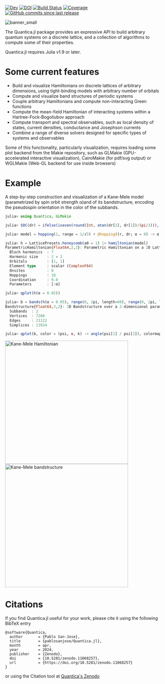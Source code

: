 <!-- [![Stable](https://img.shields.io/badge/docs-stable-blue.svg)](https://pablosanjose.github.io/Quantica.jl/stable) -->
[![Dev](https://img.shields.io/badge/docs-dev-blue.svg)](https://pablosanjose.github.io/Quantica.jl/dev)
[![DOI](https://zenodo.org/badge/DOI/10.5281/zenodo.11068257.svg)](https://doi.org/10.5281/zenodo.11068257)
[![Build Status](https://github.com/pablosanjose/Quantica.jl/workflows/CI/badge.svg)](https://github.com/pablosanjose/Quantica.jl/actions)
[![Coverage](https://codecov.io/gh/pablosanjose/Quantica.jl/branch/master/graph/badge.svg)](https://codecov.io/gh/pablosanjose/Quantica.jl)
[![GitHub commits since last release](https://img.shields.io/github/commits-since/pablosanjose/Quantica.jl/latest?include_prereleases&sort=semver&style=social)](https://github.com/pablosanjose/Quantica.jl)

![banner_small](https://github.com/pablosanjose/Quantica.jl/assets/4310809/e1af9dd1-58ae-4eff-8632-69ba8792c582)

The Quantica.jl package provides an expressive API to build arbitrary quantum systems on a discrete lattice, and a collection of algorithms to compute some of their properties.

Quantica.jl requires Julia v1.9 or later.

# Some current features

- Build and visualize Hamiltonians on discrete lattices of arbitrary dimensions, using tight-binding models with arbitrary number of orbitals
- Compute and visualize band structures of periodic systems
- Couple arbitrary Hamiltonians and compute non-interacting Green functions
- Compute the mean-field Hamiltonian of interacting systems within a Hartree-Fock-Bogoliubov approach
- Compute transport and spectral observables, such as local density of states, current densities, conductance and Josephson currents
- Combine a range of diverse solvers designed for specific types of systems and observables

Some of this functionality, particularly visualization, requires loading some plot backend from the Makie repository, such as GLMakie (GPU-accelerated interactive visualization), CairoMakie (for pdf/svg output) or WGLMakie (Web-GL backend for use inside browsers)

# Example

A step-by-step construction and visualization of a Kane-Mele model (parametrized by spin orbit strength α)and of its bandstructure, encoding the pseudospin orientation in the color of the subbands.

```julia
julia> using Quantica, GLMakie

julia> SOC(dr) = ifelse(iseven(round(Int, atan(dr[2], dr[1])/(pi/3))), im, -im); # Kane-Mele spin-orbit coupling

julia> model = hopping(1, range = 1/√3) + @hopping((r, dr; α = 0) -> α * SOC(dr); sublats = :A => :A, range = 1) - @hopping((r, dr; α = 0) -> α * SOC(dr); sublats = :B => :B, range = 1);

julia> h = LatticePresets.honeycomb(a0 = 1) |> hamiltonian(model)
ParametricHamiltonian{Float64,2,2}: Parametric Hamiltonian on a 2D Lattice in 2D space
  Bloch harmonics  : 7
  Harmonic size    : 2 × 2
  Orbitals         : [1, 1]
  Element type     : scalar (ComplexF64)
  Onsites          : 0
  Hoppings         : 18
  Coordination     : 9.0
  Parameters       : [:α]

julia> qplot(h(α = 0.02))

julia> b = bands(h(α = 0.05), range(0, 2pi, length=60), range(0, 2pi, length = 60))
Bandstructure{Float64,3,2}: 3D Bandstructure over a 2-dimensional parameter space of type Float64
  Subbands  : 2
  Vertices  : 7200
  Edges     : 21122
  Simplices : 13924

julia> qplot(b, color = (psi, e, k) -> angle(psi[1] / psi[2]), colormap = :cyclic_mrybm_35_75_c68_n256, hide = :wireframe)
```

<p float="left">
    <img height="400" alt="Kane-Mele Hamiltonian" src="docs/src/assets/latticeKM.png">
    <img height="400" alt="Kane-Mele bandstructure" src="docs/src/assets/bandsKM.png">
</p>

# Citations

If you find Quantica.jl useful for your work, please cite it using the following BibTeX entry
```
@software{Quantica,
  author       = {Pablo San-Jose},
  title        = {pablosanjose/Quantica.jl},
  month        = apr,
  year         = 2024,
  publisher    = {Zenodo},
  doi          = {10.5281/zenodo.11068257},
  url          = {https://doi.org/10.5281/zenodo.11068257}
}
```
or using the Citation tool at [Quantica's Zenodo](https://doi.org/10.5281/zenodo.11068257)
